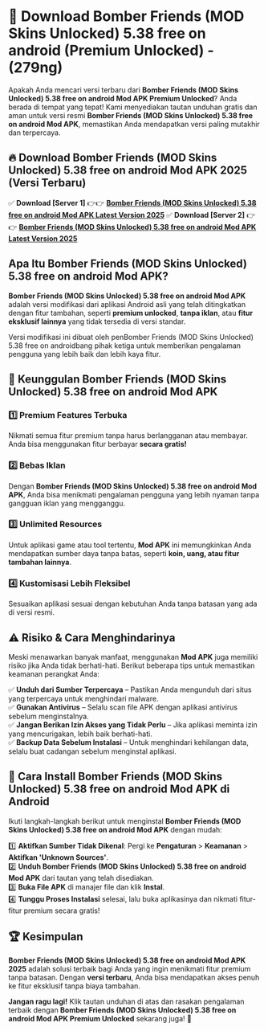 

# 🎯 Download Bomber Friends (MOD Skins Unlocked) 5.38 free on android (Premium Unlocked) -  (279ng) 

Apakah Anda mencari versi terbaru dari **Bomber Friends (MOD Skins Unlocked) 5.38 free on android Mod APK Premium Unlocked**? Anda berada di tempat yang tepat! Kami menyediakan tautan unduhan gratis dan aman untuk versi resmi **Bomber Friends (MOD Skins Unlocked) 5.38 free on android Mod APK**, memastikan Anda mendapatkan versi paling mutakhir dan terpercaya.

## 🔥 Download Bomber Friends (MOD Skins Unlocked) 5.38 free on android Mod APK 2025 (Versi Terbaru)

✅ **Download [Server 1]** 👉👉 [**Bomber Friends (MOD Skins Unlocked) 5.38 free on android Mod APK Latest Version 2025**](https://apkcomod.com?title=Bomber_Friends_(MOD_Skins_Unlocked)_5.38_free_on_android)  
✅ **Download [Server 2]** 👉👉 [**Bomber Friends (MOD Skins Unlocked) 5.38 free on android Mod APK Latest Version 2025**](https://apkcomod.com?title=Bomber_Friends_(MOD_Skins_Unlocked)_5.38_free_on_android)  

## Apa Itu Bomber Friends (MOD Skins Unlocked) 5.38 free on android Mod APK?

**Bomber Friends (MOD Skins Unlocked) 5.38 free on android Mod APK** adalah versi modifikasi dari aplikasi Android asli yang telah ditingkatkan dengan fitur tambahan, seperti **premium unlocked**, **tanpa iklan**, atau **fitur eksklusif lainnya** yang tidak tersedia di versi standar.

Versi modifikasi ini dibuat oleh penBomber Friends (MOD Skins Unlocked) 5.38 free on androidbang pihak ketiga untuk memberikan pengalaman pengguna yang lebih baik dan lebih kaya fitur.

## 🎯 Keunggulan Bomber Friends (MOD Skins Unlocked) 5.38 free on android Mod APK

### 1️⃣ Premium Features Terbuka
Nikmati semua fitur premium tanpa harus berlangganan atau membayar. Anda bisa menggunakan fitur berbayar **secara gratis!**

### 2️⃣ Bebas Iklan
Dengan **Bomber Friends (MOD Skins Unlocked) 5.38 free on android Mod APK**, Anda bisa menikmati pengalaman pengguna yang lebih nyaman tanpa gangguan iklan yang mengganggu.

### 3️⃣ Unlimited Resources
Untuk aplikasi game atau tool tertentu, **Mod APK** ini memungkinkan Anda mendapatkan sumber daya tanpa batas, seperti **koin, uang, atau fitur tambahan lainnya**.

### 4️⃣ Kustomisasi Lebih Fleksibel
Sesuaikan aplikasi sesuai dengan kebutuhan Anda tanpa batasan yang ada di versi resmi.

## ⚠️ Risiko & Cara Menghindarinya

Meski menawarkan banyak manfaat, menggunakan **Mod APK** juga memiliki risiko jika Anda tidak berhati-hati. Berikut beberapa tips untuk memastikan keamanan perangkat Anda:

✅ **Unduh dari Sumber Terpercaya** – Pastikan Anda mengunduh dari situs yang terpercaya untuk menghindari malware.  
✅ **Gunakan Antivirus** – Selalu scan file APK dengan aplikasi antivirus sebelum menginstalnya.  
✅ **Jangan Berikan Izin Akses yang Tidak Perlu** – Jika aplikasi meminta izin yang mencurigakan, lebih baik berhati-hati.  
✅ **Backup Data Sebelum Instalasi** – Untuk menghindari kehilangan data, selalu buat cadangan sebelum menginstal aplikasi.

## 📌 Cara Install Bomber Friends (MOD Skins Unlocked) 5.38 free on android Mod APK di Android

Ikuti langkah-langkah berikut untuk menginstal **Bomber Friends (MOD Skins Unlocked) 5.38 free on android Mod APK** dengan mudah:

1️⃣ **Aktifkan Sumber Tidak Dikenal**: Pergi ke **Pengaturan** > **Keamanan** > **Aktifkan 'Unknown Sources'**.  
2️⃣ **Unduh Bomber Friends (MOD Skins Unlocked) 5.38 free on android Mod APK** dari tautan yang telah disediakan.  
3️⃣ **Buka File APK** di manajer file dan klik **Instal**.  
4️⃣ **Tunggu Proses Instalasi** selesai, lalu buka aplikasinya dan nikmati fitur-fitur premium secara gratis!

## 🏆 Kesimpulan

**Bomber Friends (MOD Skins Unlocked) 5.38 free on android Mod APK 2025** adalah solusi terbaik bagi Anda yang ingin menikmati fitur premium tanpa batasan. Dengan **versi terbaru**, Anda bisa mendapatkan akses penuh ke fitur eksklusif tanpa biaya tambahan.

**Jangan ragu lagi!** Klik tautan unduhan di atas dan rasakan pengalaman terbaik dengan **Bomber Friends (MOD Skins Unlocked) 5.38 free on android Mod APK Premium Unlocked** sekarang juga! 🚀

